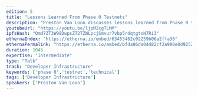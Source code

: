 ```yaml
---
edition: 5
title: "Lessons Learned From Phase 0 Testnets"
description: "Preston Van Loon discusses lessons learned from Phase 0 testnets."
youtubeUrl: "https://youtu.be/ljpM2cgTLMM"
ipfsHash: "Qmd7ZT3W98DwpsZT2TZWLpcjSmvur7vbp5rdqtgtsN7Ri3"
ethernaIndex: "https://etherna.io/embed/63453462c02259b06a2ffa36"
ethernaPermalink: "https://etherna.io/embed/bfda86da04482cf2a900e0d9252f5589ee6919646af4534179bb3227a44761a4"
duration: 1045
expertise: "Intermediate"
type: "Talk"
track: "Developer Infrastructure"
keywords: ['phase 0','testnet','technical']
tags: ['Developer Infrastructure']
speakers: ['Preston Van Loon']
---
```

